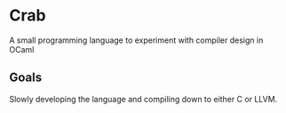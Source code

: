 # Crab
A small programming language to experiment with compiler design in OCaml

## Goals
Slowly developing the language and compiling down to either C or LLVM.

